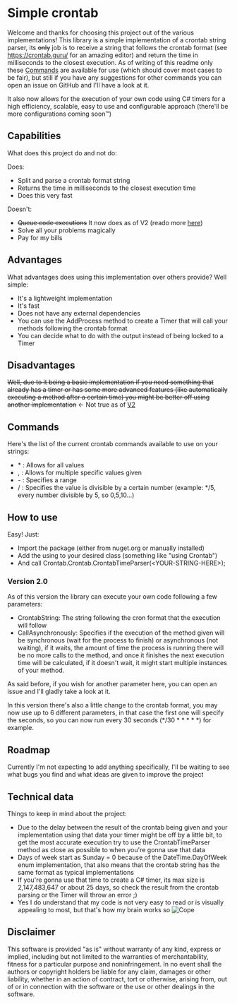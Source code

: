 # Simple crontab
Welcome and thanks for choosing this project out of the various implementations! This library is a simple implementation of a crontab string parser, its ~~only~~ job is to receive a string that follows the crontab format (see https://crontab.guru/ for an amazing editor) and return the time in milliseconds to the closest execution.
As of writing of this readme only these [Commands](#commands) are available for use (which should cover most cases to be fair), but still if you have any suggestions for other commands you can open an issue on GitHub and I'll have a look at it.

It also now allows for the execution of your own code using C# timers for a high efficiency, scalable, easy to use and configurable approach (there'll be more configurations coming soon™)

## Capabilities
What does this project do and not do:

Does:
- Split and parse a crontab format string
- Returns the time in milliseconds to the closest execution time
- Does this very fast

Doesn't:
- ~~Queue code executions~~ It now does as of V2 (reado more [here](#Version-2.0))
- Solve all your problems magically
- Pay for my bills

## Advantages
What advantages does using this implementation over others provide?
Well simple:
- It's a lightweight implementation
- It's fast
- Does not have any external dependencies
- You can use the AddProcess method to create a Timer that will call your methods following the crontab format
- You can decide what to do with the output instead of being locked to a Timer

## Disadvantages
~~Well, due to it being a basic implementation if you need something that already has a timer or has some more advanced features (like automatically executing a method after a certain time) you might be better off using another implementation~~ <- Not true as of [V2](#Version-2.0)

## Commands
Here's the list of the current crontab commands available to use on your strings:
- \* : Allows for all values
- , : Allows for multiple specific values given
- \- : Specifies a range
- / : Specifies the value is divisible by a certain number (example: \*/5, every number divisible by 5, so 0,5,10...)

## How to use
Easy! Just:
- Import the package (either from nuget.org or manually installed) 
- Add the using to your desired class (something like "using Crontab")
- And call Crontab.Crontab.CrontabTimeParser(\<YOUR-STRING-HERE>);

### Version 2.0
As of this version the library can execute your own code following a few parameters:
- CrontabString: The string following the cron format that the execution will follow
- CallAsynchronously: Specifies if the execution of the method given will be synchronous (wait for the process to finish) or asynchronous (not waiting), if it waits, the amount of time the process is running there
will be no more calls to the method, and once it finishes the next execution time will be calculated, if it doesn't wait, it might start multiple instances of your method.

As said before, if you wish for another parameter here, you can open an issue and I'll gladly take a look at it.

In this version there's also a little change to the crontab format, you may now use up to 6 different parameters, in that case the first one will specify the seconds, so you can now run every 30 seconds 
(*/30 * * * * *) for example.

## Roadmap
Currently I'm not expecting to add anything specifically, I'll be waiting to see what bugs you find and what ideas are given to improve the project

## Technical data
Things to keep in mind about the project: 

- Due to the delay between the result of the crontab being given and your implementation using that data your timer might be off by a little bit, to get the most accurate execution try to use the CrontabTimeParser method as close as possible to when you're gonna use that data
- Days of week start as Sunday = 0 because of the DateTime.DayOfWeek enum implementation, that also means that the crontab string has the same format as typical implementations
- If you're gonna use that time to create a C# timer, its max size is 2,147,483,647 or about 25 days, so check the result from the crontab parsing or the Timer will throw an error ;)
- Yes I do understand that my code is not very easy to read or is visually appealing to most, but that's how my brain works so ![Cope](https://c.tenor.com/KvuKMxbmqwAAAAAC/tenor.gif)

## Disclaimer
This software is provided "as is" without warranty of any kind, express or implied, including but not limited to the warranties of merchantability, fitness for a particular purpose and noninfringement. In no event shall the authors or copyright holders be liable for any claim, damages or other liability, whether in an action of contract, tort or otherwise, arising from, out of or in connection with the software or the use or other dealings in the software.